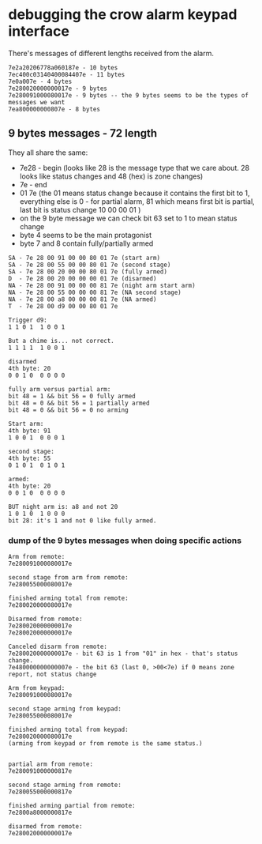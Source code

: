 # debugging the crow alarm keypad interface

There's messages of different lengths received from the alarm.

```
7e2a20206778a060187e - 10 bytes
7ec400c03140400084407e - 11 bytes
7e0a007e - 4 bytes
7e280020000000017e - 9 bytes
7e280091000080017e - 9 bytes -- the 9 bytes seems to be the types of messages we want
7ea800000000807e - 8 bytes
```

## 9 bytes messages - 72 length

They all share the same:
- 7e28 - begin (looks like 28 is the message type that we care about. 28 looks like status changes and 48 (hex) is zone changes)
- 7e - end 
- 01 7e (the 01 means status change because it contains the first bit to 1, everything else is 0 - for partial alarm, 81 which means first bit is partial, last bit is status change 10 00 00 01 )
- on the 9 byte message we can check bit 63 set to 1 to mean status change
- byte 4 seems to be the main protagonist
- byte 7 and 8 contain fully/partially armed

```
SA - 7e 28 00 91 00 00 80 01 7e (start arm)
SA - 7e 28 00 55 00 00 80 01 7e (second stage)
SA - 7e 28 00 20 00 00 80 01 7e (fully armed)
D  - 7e 28 00 20 00 00 00 01 7e (disarmed)
NA - 7e 28 00 91 00 00 00 81 7e (night arm start arm)
NA - 7e 28 00 55 00 00 00 81 7e (NA second stage)
NA - 7e 28 00 a8 00 00 00 81 7e (NA armed)
T  - 7e 28 00 d9 00 00 80 01 7e
```

```
Trigger d9:
1 1 0 1  1 0 0 1

But a chime is... not correct.
1 1 1 1  1 0 0 1

disarmed
4th byte: 20
0 0 1 0  0 0 0 0

fully arm versus partial arm:
bit 48 = 1 && bit 56 = 0 fully armed
bit 48 = 0 && bit 56 = 1 partially armed
bit 48 = 0 && bit 56 = 0 no arming

Start arm:
4th byte: 91
1 0 0 1  0 0 0 1
 
second stage:
4th byte: 55
0 1 0 1  0 1 0 1

armed:
4th byte: 20
0 0 1 0  0 0 0 0

BUT night arm is: a8 and not 20
1 0 1 0  1 0 0 0
bit 28: it's 1 and not 0 like fully armed.
```

### dump of the 9 bytes messages when doing specific actions

```
Arm from remote:
7e280091000080017e

second stage from arm from remote:
7e280055000080017e

finished arming total from remote:
7e280020000080017e

Disarmed from remote:
7e280020000000017e
7e280020000000017e

Canceled disarm from remote:
7e280020000000017e - bit 63 is 1 from "01" in hex - that's status change.
7e480000000000007e - the bit 63 (last 0, >00<7e) if 0 means zone report, not status change

Arm from keypad:
7e280091000080017e

second stage arming from keypad:
7e280055000080017e

finished arming total from keypad:
7e280020000080017e
(arming from keypad or from remote is the same status.)


partial arm from remote:
7e280091000000817e

second stage arming from remote:
7e280055000000817e

finished arming partial from remote:
7e2800a8000000817e

disarmed from remote:
7e280020000000017e
```
